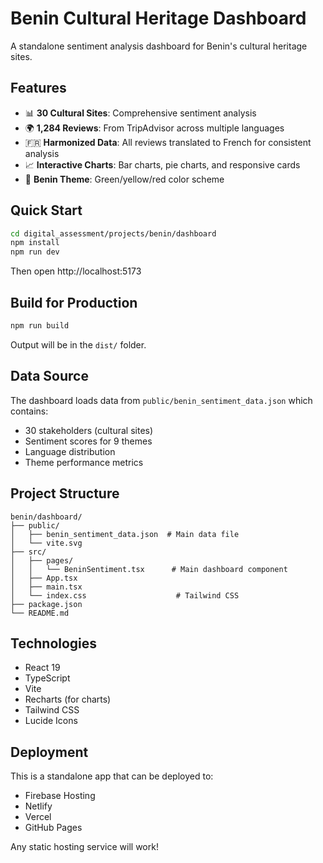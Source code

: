 # Benin Cultural Heritage Dashboard

A standalone sentiment analysis dashboard for Benin's cultural heritage sites.

## Features

- 📊 **30 Cultural Sites**: Comprehensive sentiment analysis
- 🌍 **1,284 Reviews**: From TripAdvisor across multiple languages
- 🇫🇷 **Harmonized Data**: All reviews translated to French for consistent analysis
- 📈 **Interactive Charts**: Bar charts, pie charts, and responsive cards
- 🎨 **Benin Theme**: Green/yellow/red color scheme

## Quick Start

```bash
cd digital_assessment/projects/benin/dashboard
npm install
npm run dev
```

Then open http://localhost:5173

## Build for Production

```bash
npm run build
```

Output will be in the `dist/` folder.

## Data Source

The dashboard loads data from `public/benin_sentiment_data.json` which contains:
- 30 stakeholders (cultural sites)
- Sentiment scores for 9 themes
- Language distribution
- Theme performance metrics

## Project Structure

```
benin/dashboard/
├── public/
│   ├── benin_sentiment_data.json  # Main data file
│   └── vite.svg
├── src/
│   ├── pages/
│   │   └── BeninSentiment.tsx      # Main dashboard component
│   ├── App.tsx
│   ├── main.tsx
│   └── index.css                    # Tailwind CSS
├── package.json
└── README.md
```

## Technologies

- React 19
- TypeScript
- Vite
- Recharts (for charts)
- Tailwind CSS
- Lucide Icons

## Deployment

This is a standalone app that can be deployed to:
- Firebase Hosting
- Netlify
- Vercel
- GitHub Pages

Any static hosting service will work!
